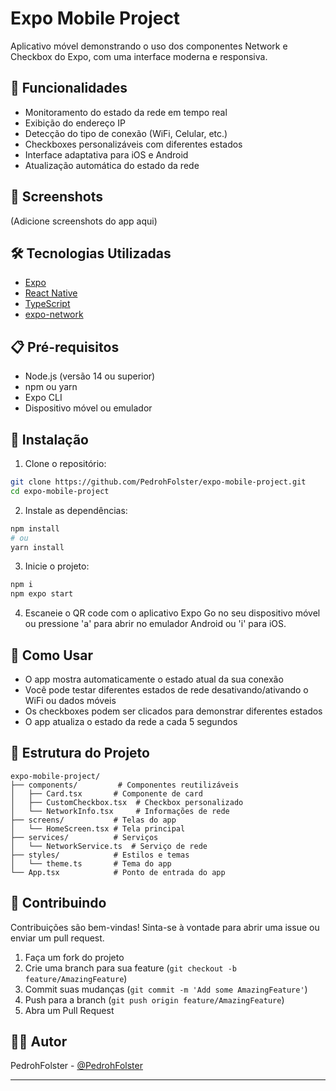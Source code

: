 # Expo Mobile Project

Aplicativo móvel demonstrando o uso dos componentes Network e Checkbox do Expo, com uma interface moderna e responsiva.

## 🚀 Funcionalidades

- Monitoramento do estado da rede em tempo real
- Exibição do endereço IP
- Detecção do tipo de conexão (WiFi, Celular, etc.)
- Checkboxes personalizáveis com diferentes estados
- Interface adaptativa para iOS e Android
- Atualização automática do estado da rede

## 📱 Screenshots

(Adicione screenshots do app aqui)

## 🛠️ Tecnologias Utilizadas

- [Expo](https://expo.dev/)
- [React Native](https://reactnative.dev/)
- [TypeScript](https://www.typescriptlang.org/)
- [expo-network](https://docs.expo.dev/versions/latest/sdk/network/)

## 📋 Pré-requisitos

- Node.js (versão 14 ou superior)
- npm ou yarn
- Expo CLI
- Dispositivo móvel ou emulador

## 🔧 Instalação

1. Clone o repositório:
```bash
git clone https://github.com/PedrohFolster/expo-mobile-project.git
cd expo-mobile-project
```

2. Instale as dependências:
```bash
npm install
# ou
yarn install
```

3. Inicie o projeto:
```bash
npm i
npm expo start
```

4. Escaneie o QR code com o aplicativo Expo Go no seu dispositivo móvel ou pressione 'a' para abrir no emulador Android ou 'i' para iOS.

## 🎯 Como Usar

- O app mostra automaticamente o estado atual da sua conexão
- Você pode testar diferentes estados de rede desativando/ativando o WiFi ou dados móveis
- Os checkboxes podem ser clicados para demonstrar diferentes estados
- O app atualiza o estado da rede a cada 5 segundos

## 📝 Estrutura do Projeto

```
expo-mobile-project/
├── components/         # Componentes reutilizáveis
│   ├── Card.tsx       # Componente de card
│   ├── CustomCheckbox.tsx  # Checkbox personalizado
│   └── NetworkInfo.tsx     # Informações de rede
├── screens/           # Telas do app
│   └── HomeScreen.tsx # Tela principal
├── services/          # Serviços
│   └── NetworkService.ts  # Serviço de rede
├── styles/            # Estilos e temas
│   └── theme.ts       # Tema do app
└── App.tsx            # Ponto de entrada do app
```

## 🤝 Contribuindo

Contribuições são bem-vindas! Sinta-se à vontade para abrir uma issue ou enviar um pull request.

1. Faça um fork do projeto
2. Crie uma branch para sua feature (`git checkout -b feature/AmazingFeature`)
3. Commit suas mudanças (`git commit -m 'Add some AmazingFeature'`)
4. Push para a branch (`git push origin feature/AmazingFeature`)
5. Abra um Pull Request

## 👨‍💻 Autor

PedrohFolster - [@PedrohFolster](https://github.com/PedrohFolster)

---